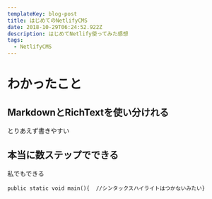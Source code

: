 ```yaml
---
templateKey: blog-post
title: はじめてのNetlifyCMS
date: 2018-10-29T06:24:52.922Z
description: はじめてNetlify使ってみた感想
tags:
  - NetlifyCMS
---
```

# わかったこと

## MarkdownとRichTextを使い分けれる

とりあえず書きやすい

## 本当に数ステップでできる

私でもできる

```
public static void main(){  //シンタックスハイライトはつかないみたい}
```
